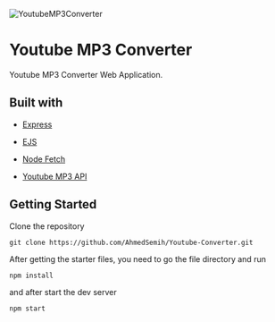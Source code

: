 ![YoutubeMP3Converter](https://user-images.githubusercontent.com/102798814/184494711-6043e93b-a91b-47af-9392-7e438765b5ef.JPG)

# Youtube MP3 Converter

Youtube MP3 Converter Web Application.

## Built with

- [Express](https://expressjs.com/)

- [EJS](https://ejs.co/)

- [Node Fetch](https://www.npmjs.com/package/node-fetch)

- [Youtube MP3 API](https://rapidapi.com/ytjar/api/youtube-mp36/)

## Getting Started

Clone the repository

```
git clone https://github.com/AhmedSemih/Youtube-Converter.git
```

After getting the starter files, you need to go the file directory and run

```
npm install
```

and after start the dev server

```
npm start
```
